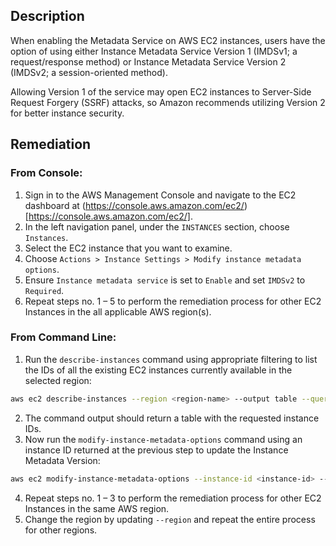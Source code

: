 ## Description

When enabling the Metadata Service on AWS EC2 instances, users have the option of using either Instance Metadata Service Version 1 (IMDSv1; a request/response method) or Instance Metadata Service Version 2 (IMDSv2; a session-oriented method).

Allowing Version 1 of the service may open EC2 instances to Server-Side Request Forgery (SSRF) attacks, so Amazon recommends utilizing Version 2 for better instance security.

## Remediation

### From Console:

1. Sign in to the AWS Management Console and navigate to the EC2 dashboard at (https://console.aws.amazon.com/ec2/)[https://console.aws.amazon.com/ec2/].
2. In the left navigation panel, under the `INSTANCES` section, choose `Instances`.
3. Select the EC2 instance that you want to examine.
4. Choose `Actions > Instance Settings > Modify instance metadata options`.
5. Ensure `Instance metadata service` is set to `Enable` and set `IMDSv2` to `Required`.
6. Repeat steps no. 1 – 5 to perform the remediation process for other EC2 
Instances in the all applicable AWS region(s).
### From Command Line:

1. Run the `describe-instances` command using appropriate filtering to list the IDs of all the existing EC2 instances currently available in the selected region:

```bash
aws ec2 describe-instances --region <region-name> --output table --query "Reservations[*].Instances[*].InstanceId"
```

2. The command output should return a table with the requested instance IDs.
3. Now run the `modify-instance-metadata-options` command using an instance ID returned at the previous step to update the Instance Metadata Version:

```bash
aws ec2 modify-instance-metadata-options --instance-id <instance-id> --http-tokens required --region <region-name>
```

4. Repeat steps no. 1 – 3 to perform the remediation process for other EC2 Instances in the same AWS region.
5. Change the region by updating `--region` and repeat the entire process for other regions.